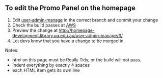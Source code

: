 ## To edit the Promo Panel on the homepage

1. Edit [user-admin-manage](https://github.com/uqlibrary/homepage-react/blob/user-admin-manage/src/modules/Index/components/subComponents/PersonalisedPanel.locale.js) in the correct branch and commit your change
2. Check the build passes at [AWS](https://ap-southeast-2.console.aws.amazon.com/codesuite/codepipeline/pipelines/user-admin-manage/view?region=ap-southeast-2)
3. Preview the change at http://homepage-development.library.uq.edu.au/user-admin-manage/#/
4. Let devs know that you have a change to be merged in

Notes:

* html on this page must be Really Tidy, or the build will not pass. 
* Indent everything by exactly 4 spaces
* each HTML item gets its own line 
